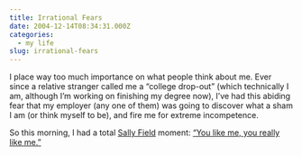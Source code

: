 ```yaml
---
title: Irrational Fears
date: 2004-12-14T08:34:31.000Z
categories:
  - my life
slug: irrational-fears
---
```

I place way too much importance on what people think about me. Ever since a relative stranger called me a “college drop-out” (which technically I am, although I’m working on finishing my degree now), I’ve had this abiding fear that my employer (any one of them) was going to discover what a sham I am (or think myself to be), and fire me for extreme incompetence.

So this morning, I had a total [Sally Field][1]  moment: [“You like me, you really like me.”][2]



 [1]: http://www.bartleby.com/63/37/6137.html
 [2]: http://creativecommons.org/weblog/entry/5165
